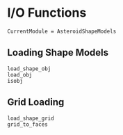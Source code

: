 # I/O Functions

```@meta
CurrentModule = AsteroidShapeModels
```

## Loading Shape Models

```@docs
load_shape_obj
load_obj
isobj
```

## Grid Loading

```@docs
load_shape_grid
grid_to_faces
```